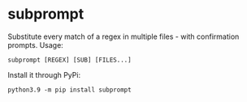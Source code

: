 # subprompt
Substitute every match of a regex in multiple files - with confirmation prompts. Usage:
```
subprompt [REGEX] [SUB] [FILES...]
```
Install it through PyPi:
```
python3.9 -m pip install subprompt
```
